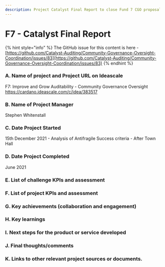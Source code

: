 ```yaml
---
description: Project Catalyst Final Report to close Fund 7 CGO proposal
---
```


# F7 - Catalyst Final Report

{% hint style="info" %}
The GitHub issue for this content is here - [https://github.com/Catalyst-Auditing/Community-Governance-Oversight-Coordination/issues/83](https://github.com/Catalyst-Auditing/Community-Governance-Oversight-Coordination/issues/83)
{% endhint %}

### A. Name of project and Project URL on Ideascale

F7: Improve and Grow Auditability - Community Governance Oversight https://cardano.ideascale.com/c/idea/383517

### B. Name of Project Manager

Stephen Whitenstall

### C. Date Project Started

15th December 2021 - Analysis of Antifragile Success criteria - After Town Hall

### D. Date Project Completed

June 2021

### E. List of challenge KPIs and assessment

### F. List of project KPIs and assessment

### G. Key achievements (collaboration and engagement)

### H. Key learnings

### I. Next steps for the product or service developed

### J. Final thoughts/comments

### K. Links to other relevant project sources or documents.
